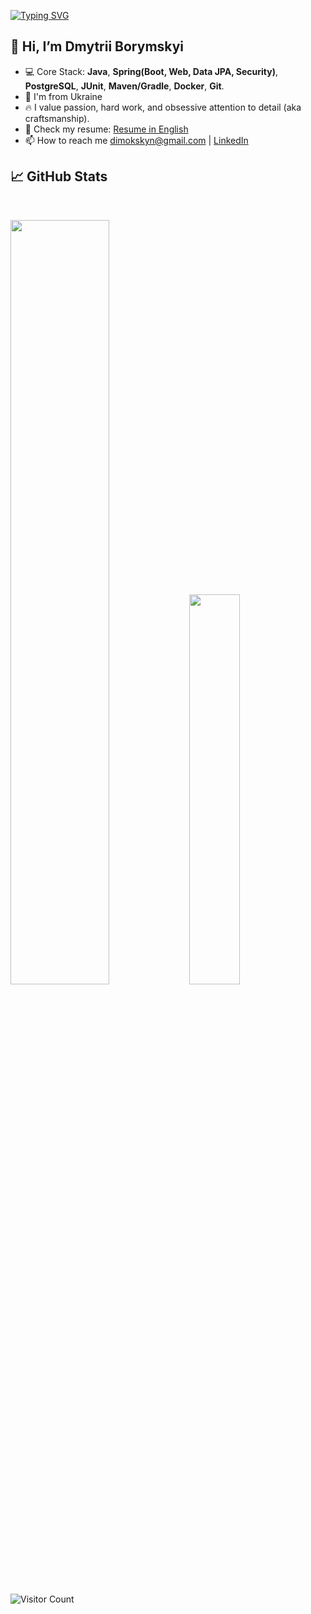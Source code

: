 [![Typing SVG](https://readme-typing-svg.herokuapp.com/?lines=Wake+up,+Neo...&font=Courier&color=7EEAF4)](https://git.io/typing-svg)

## 👋 Hi, I’m Dmytrii Borymskyi
- 💻 Core Stack: **Java**, **Spring(Boot, Web, Data JPA, Security)**, **PostgreSQL**, **JUnit**, **Maven/Gradle**, **Docker**, **Git**.
- 📍 I'm from Ukraine
- 🔥 I value passion, hard work, and obsessive attention to detail (aka craftsmanship).
- 🤝 Check my resume: [Resume in English](https://docs.google.com/document/d/16RI_KjAKP1ep1mM9MUbmlz8AcAPahoI2asZb5cK-Ybw/edit?usp=sharing)
- 📫 How to reach me dimokskyn@gmail.com | [LinkedIn](https://www.linkedin.com/in/borymskyi/)

## 📈 GitHub Stats

<br>
<p>
  <img width="56%" src="https://github-readme-stats.vercel.app/api?username=borymskyi&count_private=true&show_icons=true&theme=radical&hide_border=true&hide_title=true" />
  <img width="40%" src="https://github-readme-stats.vercel.app/api/top-langs/?username=borymskyi&layout=compact&langs_count=10&hide_border=true&theme=radical&hide=sass,makefile,shell,mustache" />
</p>

![Visitor Count](https://komarev.com/ghpvc/?username=borymskyi&style=flat-square&color=blueviolet)
